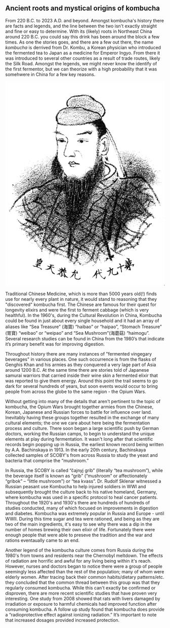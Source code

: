 ## Ancient roots and mystical origins of kombucha

From 220 B.C. to 2023 A.D. and beyond. Amongst kombucha's history there are facts and legends, and the line between the two isn't exactly straight and fine or easy to determine. With its (likely) roots in Northeast China around 220 B.C. you could say this drink has been around the block a few times. As one the stories goes, and there are a few out there, the name *kombucha* is derrived from Dr. Kombu, a Korean physician who introduced the fermented tea to Japan as a medicine for Emperor Ingyo. From there it was introduced to several other countries as a result of trade routes, likely the Silk Road. Amongst the legends, we might never know the identify of the first fermentor, but we can theorize with a high probability that it was somehwere in China for a few key reasons.

![Drawing of Emperor Ingyo](emperor_ingyo.jpg)

Traditional Chinese Medicine, which is more than 5000 years old(!) finds use for nearly every plant in nature, it would stand to reasoning that they "discovered" kombucha first. The Chinese are famous for their quest for longevity elixirs and were the first to ferment cabbage (which is very healthful). In the 1960's, during the Cultural Revolution in China, Kombucha could be found in just about every single household and it had an array of aliases like “Sea Treasure” (海寶) “haibao” or “haipao”, “Stomach Treasure” (胃寶) “weibao” or “weipao” and “Sea Mushroom”(海蘑菇) “haimogu”. Several research studies can be found in China from the 1980’s that indicate it’s primary benefit was for improving digestion. 

Throughout history there are many instances of "fermented vingegary beverages" in various places. One such occurrence is from the flasks of Genghis Khan and his armies as they conquered a very lage part of Asia around 1200 B.C. At the same time there are stories told of Japanese samurai warriors that carried inside their wine skin a fermented elixir that was reported to give them energy. Around this point the trail seems to go dark for several hundreds of years, but soon events would occur to bring people from across the globe to the same region - the Opium Wars.

Without getting into many of the details that aren't pertinent to the topic of kombucha, the Opium Wars brought together armies from the Chinese, Korean, Japanese and Russian forces to battle for influence over land. Inevitably having these groups together resulted in the exchange of many cultural elements; the one we care about here being the fermentation process and culture. There soon began a large scientific push by German doctors, working the Russian camps, to begin to understand the unique elements at play during fermentation. It wasn't long after that scientific records begin popping up in Russia, the earliest known record being written by A.A. Bachinskaya in 1913.  In the early 20th century, Bachinskaya collected samples of SCOBY's from across Russia to study the yeast and bacteria that comprise the “mushroom.”

In Russia, the SCOBY is called “čajnyj grib” (literally “tea mushroom”), while the beverage itself is known as “grib” (“mushroom” or affectionately “gribok” – “little mushroom”) or “tea kvass”. Dr. Rudolf Sklenar witnessed a Russian peasant use Kombucha to help injured soldiers in WWI and subsequently brought the culture back to his native homeland, Germany, where kombucha was used in a specific protocol to heal cancer patients. Throughout the 1920's and 1930's there are hundreds of hundreds of studies conducted, many of which focused on improvements in digestion and diabetes. Kombucha was extremely popular in Russia and Europe - until WWII. During this time sugar and tea were rationed, and being as they are two of the main ingredients, it's easy to see why there was a dip in the number of homes brewing their own elixir of life. Fortunately there were enough people that were able to preseve the tradition and the war and rations eventaually came to an end. 

Another legend of the kombucha culture comes from Russia during the 1980's from towns and residents near the Chernobyl meltdown. The effects of radiation are horrific and awful for any living being within it's reach. However, nurses and doctors began to notice there were a group of people seemingly less affected than the rest of the population; many of whom were elderly women. After tracing back their common habits/dietary patterns/etc. they concluded that the common thread between this group was that they regularly consumed kombucha. While this can't exactly be confirmed or disproven, there are more recent scientific studies that have proven very interesting. One study from 2008 showed that rats with livers damaged by irradiation or exposure to harmful chemicals had improved function after consuming kombucha. A follow up study found that kombucha does provide a “radioprotective effect against ionizing radiation.” It’s important to note that increased dosages provided increased protection.

